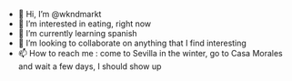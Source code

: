 - 👋 Hi, I’m @wkndmarkt
- 👀 I’m interested in eating, right now
- 🌱 I’m currently learning spanish
- 💞️ I’m looking to collaborate on anything that I find interesting
- 📫 How to reach me : come to Sevilla in the winter, go to Casa Morales and wait a few days, I should show up

<!---
wkndmarkt/wkndmarkt is a ✨ special ✨ repository because its `README.md` (this file) appears on your GitHub profile.
You can click the Preview link to take a look at your changes.
--->
